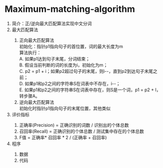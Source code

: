 # Maximum-matching-algorithm
<ol>
<li>简介：正/逆向最大匹配算法实现中文分词</li>
<li>最大匹配算法</li>
  <ol>
    <li>正向最大匹配算法</li>
    初始化：指针p1指向句子的首位置，词的最大长度为m<br>
    算法执行：<br>
    A.	如果p1达到句子末尾，分词结束；<br>
    B.	假设当前判断的词的长度为i，初始化为m；<br>
    C.	p2 = p1 + i；如果p2超过句子的末尾，则i--，直到p2到达句子末尾之前；<br>
    D.	如果p1和p2之间的字符串S在词表中不存在，i--；<br>
    E.	如果p1和p2之间的字符串S在词表中存在，则S是一个词，p1 = p2 + I，转步骤A。<br>
    <li>逆向最大匹配算法</li>
    初始化时指针p1指向句子的末尾位置，其他类似
  </ol>
<li>评价指标</li>
  <ol>
    <li>正确率(Precision) = 正确识别的词数 /  识别出的个体总数</li>
    <li>召回率(Recall) = 正确识别的个体总数 /  测试集中存在的个体总数</li>
    <li>F值 = 正确率* 召回率 * 2 / (正确率 + 召回率)</li>
  </ol>
<li>程序</li>
  <ol>
    <li>数据</li>
    <li>代码</li>
  </ol>
</ol>

